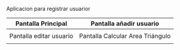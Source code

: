 Aplicacion para registrar usuarior


|                               Pantalla Principal                              |                                   Pantalla añadir usuario                                |
|:------------------------------------------------------------------------------:|:------------------------------------------------------------------------------:|
|       |        |
|                               Pantalla editar usuario                              |                                   Pantalla Calcular Area Triángulo                                   |
|       |         |

